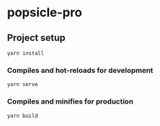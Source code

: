 # popsicle-pro

## Project setup

```
yarn install
```

### Compiles and hot-reloads for development

```
yarn serve
```

### Compiles and minifies for production

```
yarn build
```
